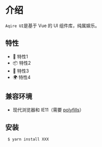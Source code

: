 # 介绍
[//]: # ( <fubangfu2015@163.com> 2020/7/4 )
`Aqire UI`是基于 Vue 的 UI 组件库，纯属娱乐。

## 特性
 - 🌈 特性1
 - 📦 特性2
 - 🎨 特性3
 - 🌍 特性4

## 兼容环境
 - 现代浏览器和 IE11（需要 [polyfills]()）

## 安装
```bash
 $ yarn install XXX
```
